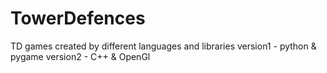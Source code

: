 # TowerDefences
TD games created by different languages and libraries
version1 - python & pygame
version2 - C++ & OpenGl
